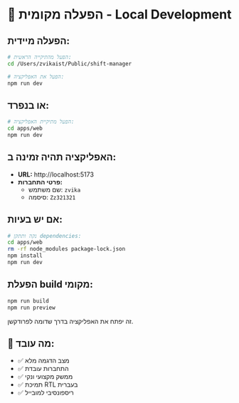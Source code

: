 # 🚀 הפעלה מקומית - Local Development

## הפעלה מיידית:

```bash
# הפעל מהתיקייה הראשית:
cd /Users/zvikaist/Public/shift-manager

# הפעל את האפליקציה:
npm run dev
```

## או בנפרד:

```bash
# הפעל מתיקיית האפליקציה:
cd apps/web
npm run dev
```

## האפליקציה תהיה זמינה ב:
- **URL:** http://localhost:5173
- **פרטי התחברות:**
  - שם משתמש: `zvika`
  - סיסמה: `Zz321321`

## אם יש בעיות:
```bash
# נקה ותתקן dependencies:
cd apps/web
rm -rf node_modules package-lock.json
npm install
npm run dev
```

## הפעלת build מקומי:
```bash
npm run build
npm run preview
```

זה יפתח את האפליקציה בדרך שדומה לפרודקשן.

## 🎯 מה עובד:
- ✅ מצב הדגמה מלא
- ✅ התחברות עובדת
- ✅ ממשק מקצועי ונקי
- ✅ תמיכת RTL בעברית
- ✅ ריספונסיבי למובייל